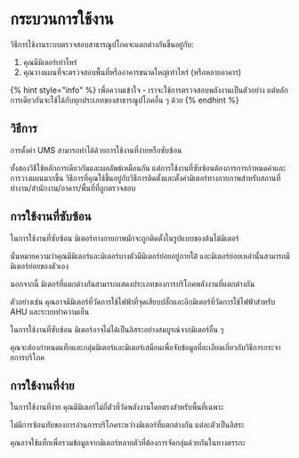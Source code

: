 # กระบวนการใช้งาน

วิธีการใช้งานระบบตรวจสอบสาธารณูปโภคจะแตกต่างกันขึ้นอยู่กับ:

1. คุณมีมิเตอร์เท่าไหร่
2. คุณวางแผนที่จะตรวจสอบพื้นที่หรืออาคารขนาดใหญ่เท่าไหร่ (หรือหลายอาคาร)



{% hint style="info" %}
เพื่อความเข้าใจ - เราจะใช้การตรวจสอบพลังงานเป็นตัวอย่าง แต่หลักการเดียวกันจะใช้ได้กับทุกประเภทของสาธารณูปโภคอื่น ๆ ด้วย
{% endhint %}



## วิธีการ

การตั้งค่า UMS สามารถทำได้ด้วยการใช้งานที่ง่ายหรือซับซ้อน

ทั้งสองวิธีใช้หลักการเดียวกันและผลลัพธ์เหมือนกัน แต่การใช้งานที่ซับซ้อนต้องการการกำหนดค่าและการวางแผนมากขึ้น วิธีการที่คุณใช้ขึ้นอยู่กับวิธีการติดตั้งและตั้งค่ามิเตอร์ทางกายภาพสำหรับสถานที่ทำงาน/สำนักงาน/อาคาร/พื้นที่ที่ถูกตรวจสอบ



## การใช้งานที่ซับซ้อน

ในการใช้งานที่ซับซ้อน มิเตอร์ทางกายภาพมักจะถูกติดตั้งในรูปแบบของต้นไม้มิเตอร์

นั่นหมายความว่าคุณมีมิเตอร์และมิเตอร์บางตัวมีมิเตอร์ย่อยอยู่ภายใต้ และมิเตอร์ย่อยเหล่านั้นสามารถมีมิเตอร์ย่อยของตัวเอง

นอกจากนี้ มิเตอร์ที่แตกต่างกันสามารถแสดงประเภทของการบริโภคพลังงานที่แตกต่างกัน

ตัวอย่างเช่น คุณอาจมีมิเตอร์ที่วัดการใช้ไฟฟ้าที่จุดเสียบปลั๊กและอีกมิเตอร์ที่วัดการใช้ไฟฟ้าสำหรับ AHU และระบบทำความเย็น

ในการใช้งานที่ซับซ้อน มิเตอร์อาจไม่ได้เป็นอิสระอย่างสมบูรณ์จากมิเตอร์อื่น ๆ

คุณจะต้องกำหนดแท็กและกลุ่มมิเตอร์และมิเตอร์เสมือนเพื่อจับข้อมูลที่ละเอียดเกี่ยวกับวิธีการกระจายการบริโภค



## การใช้งานที่ง่าย

ในการใช้งานที่ง่าย คุณมีมิเตอร์ไม่กี่ตัวที่วัดพลังงานโดยตรงสำหรับพื้นที่เฉพาะ

ไม่มีการซ้อนทับของการอ่านการบริโภคระหว่างมิเตอร์ที่แตกต่างกัน แต่ละตัวเป็นอิสระ

คุณอาจใช้แท็กเพื่อรวมข้อมูลจากมิเตอร์หลายตัวที่ต้องการจัดกลุ่มด้วยกันในทางตรรกะ
